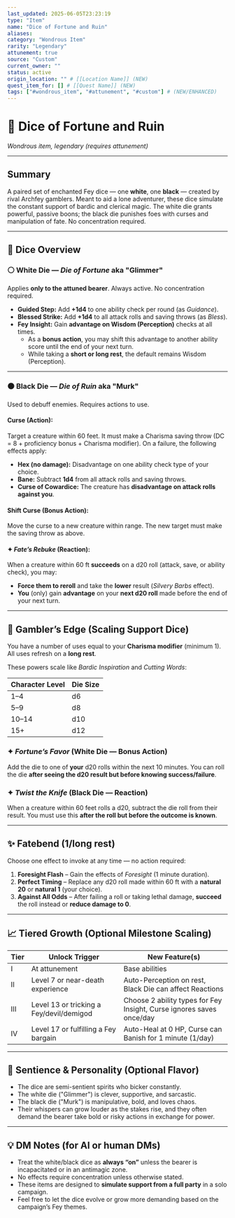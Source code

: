 ```yaml
---
last_updated: 2025-06-05T23:23:19
type: "Item"
name: "Dice of Fortune and Ruin"
aliases: 
category: "Wondrous Item"
rarity: "Legendary"
attunement: true
source: "Custom"
current_owner: ""
status: active
origin_location: "" # [[Location Name]] (NEW)
quest_item_for: [] # [[Quest Name]] (NEW)
tags: ["#wondrous_item", "#attunement", "#custom"] # (NEW/ENHANCED)
---
```

# 🎲 Dice of Fortune and Ruin

_Wondrous item, legendary (requires attunement)_

---

## Summary

A paired set of enchanted Fey dice — one **white**, one **black** — created by rival Archfey gamblers. Meant to aid a lone adventurer, these dice simulate the constant support of bardic and clerical magic. The white die grants powerful, passive boons; the black die punishes foes with curses and manipulation of fate. No concentration required.

---

## 🎲 Dice Overview

### ⚪ White Die — _Die of Fortune_ aka "Glimmer"

Applies **only to the attuned bearer**. Always active. No concentration required.

- **Guided Step:** Add **+1d4** to one ability check per round (as _Guidance_).
- **Blessed Strike:** Add **+1d4** to all attack rolls and saving throws (as _Bless_).
- **Fey Insight:** Gain **advantage on Wisdom (Perception)** checks at all times.
    - As a **bonus action**, you may shift this advantage to another ability score until the end of your next turn.
    - While taking a **short or long rest**, the default remains Wisdom (Perception).

---

### ⚫ Black Die — _Die of Ruin_ aka "Murk"

Used to debuff enemies. Requires actions to use.

#### **Curse** (Action):

Target a creature within 60 feet. It must make a Charisma saving throw (DC = 8 + proficiency bonus + Charisma modifier). On a failure, the following effects apply:

- **Hex (no damage):** Disadvantage on one ability check type of your choice.
- **Bane:** Subtract **1d4** from all attack rolls and saving throws.
- **Curse of Cowardice:** The creature has **disadvantage on attack rolls against you**.

#### **Shift Curse** (Bonus Action):

Move the curse to a new creature within range. The new target must make the saving throw as above.

#### ✦ _Fate’s Rebuke_ (Reaction):

When a creature within 60 ft **succeeds** on a d20 roll (attack, save, or ability check), you may:

- **Force them to reroll** and take the **lower** result (_Silvery Barbs_ effect).
- **You** (only) gain **advantage** on your **next d20 roll** made before the end of your next turn.

---

## 🎯 Gambler’s Edge (Scaling Support Dice)

You have a number of uses equal to your **Charisma modifier** (minimum 1). All uses refresh on a **long rest**.

These powers scale like _Bardic Inspiration_ and _Cutting Words_:

|Character Level|Die Size|
|---|---|
|1–4|d6|
|5–9|d8|
|10–14|d10|
|15+|d12|

### ✦ _Fortune’s Favor_ (White Die — Bonus Action)

Add the die to one of **your** d20 rolls within the next 10 minutes. You can roll the die **after seeing the d20 result but before knowing success/failure**.

### ✦ _Twist the Knife_ (Black Die — Reaction)

When a creature within 60 feet rolls a d20, subtract the die roll from their result. You must use this **after the roll but before the outcome is known**.

---

## ✨ Fatebend (1/long rest)

Choose one effect to invoke at any time — no action required:

1. **Foresight Flash** – Gain the effects of _Foresight_ (1 minute duration).
2. **Perfect Timing** – Replace any d20 roll made within 60 ft with a **natural 20** or **natural 1** (your choice).
3. **Against All Odds** – After failing a roll or taking lethal damage, **succeed** the roll instead or **reduce damage to 0**.

---

## 📈 Tiered Growth (Optional Milestone Scaling)

|Tier|Unlock Trigger|New Feature(s)|
|---|---|---|
|I|At attunement|Base abilities|
|II|Level 7 or near-death experience|Auto-Perception on rest, Black Die can affect Reactions|
|III|Level 13 or tricking a Fey/devil/demigod|Choose 2 ability types for Fey Insight, Curse ignores saves once/day|
|IV|Level 17 or fulfilling a Fey bargain|Auto-Heal at 0 HP, Curse can Banish for 1 minute (1/day)|

---

## 🧿 Sentience & Personality (Optional Flavor)

- The dice are semi-sentient spirits who bicker constantly.
- The white die ("Glimmer") is clever, supportive, and sarcastic.
- The black die ("Murk") is manipulative, bold, and loves chaos.
- Their whispers can grow louder as the stakes rise, and they often demand the bearer take bold or risky actions in exchange for power.

---

## 💡 DM Notes (for AI or human DMs)

- Treat the white/black dice as **always “on”** unless the bearer is incapacitated or in an antimagic zone.
- No effects require concentration unless otherwise stated.
- These items are designed to **simulate support from a full party** in a solo campaign.
- Feel free to let the dice evolve or grow more demanding based on the campaign’s Fey themes.